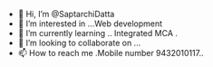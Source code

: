 - 👋 Hi, I’m @SaptarchiDatta
- 👀 I’m interested in ...Web development
- 🌱 I’m currently learning .. Integrated MCA .
- 💞️ I’m looking to collaborate on ...
- 📫 How to reach me .Mobile number 9432010117..

<!---
SaptarchiDatta/SaptarchiDatta is a ✨ special ✨ repository because its `README.md` (this file) appears on your GitHub profile.
You can click the Preview link to take a look at your changes.
--->
